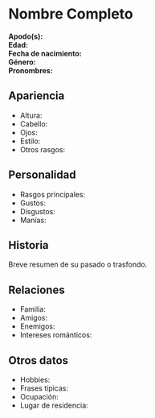 # Nombre Completo
**Apodo(s):**  
**Edad:**  
**Fecha de nacimiento:**  
**Género:**  
**Pronombres:**  

## Apariencia
- Altura:  
- Cabello:  
- Ojos:  
- Estilo:  
- Otros rasgos:  

## Personalidad
- Rasgos principales:  
- Gustos:  
- Disgustos:  
- Manías:  

## Historia
Breve resumen de su pasado o trasfondo.

## Relaciones
- Familia:  
- Amigos:  
- Enemigos:  
- Intereses románticos:  

## Otros datos
- Hobbies:  
- Frases típicas:  
- Ocupación:  
- Lugar de residencia:  